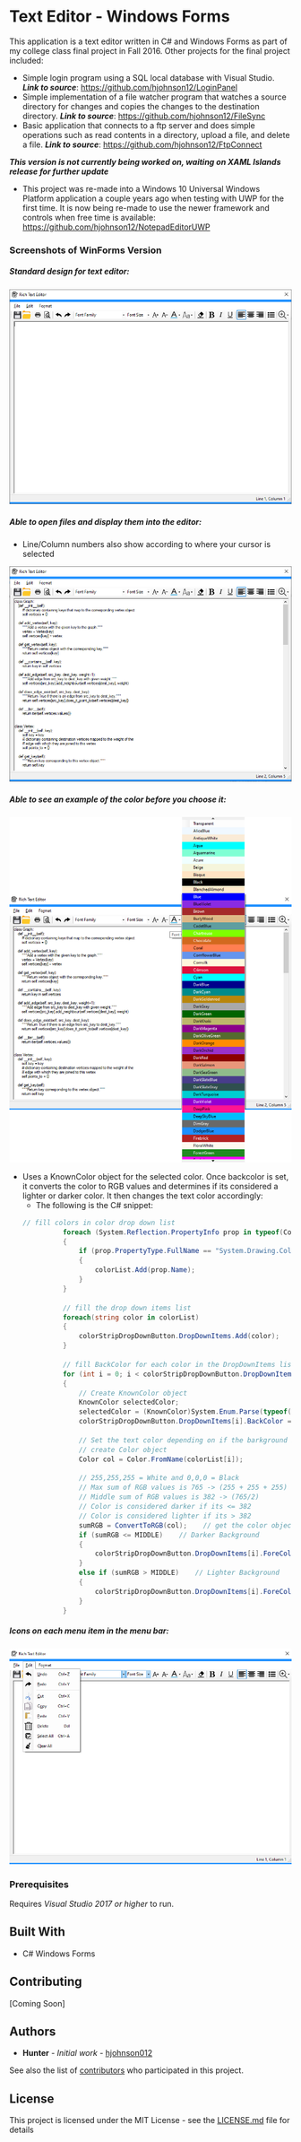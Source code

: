 # Text Editor - Windows Forms

This application is a text editor written in C# and Windows Forms as part of my college class final project in Fall 2016. Other projects
for the final project included:

* Simple login program using a SQL local database with Visual Studio. 
***Link to source***: https://github.com/hjohnson12/LoginPanel
* Simple implementation of a file watcher program that watches a source directory for changes and copies the changes to the destination directory. 
***Link to source***:  https://github.com/hjohnson12/FileSync
* Basic application that connects to a ftp server and does simple operations such as read contents in a directory, upload a file, and delete a file.
***Link to source***: https://github.com/hjohnson12/FtpConnect  

***This version is not currently being worked on, waiting on XAML Islands release for further update***
 * This project was re-made into a Windows 10 Universal Windows Platform application a couple years ago when testing with UWP for the first time. It is now being re-made to use the newer framework and controls when free time is available: https://github.com/hjohnson12/NotepadEditorUWP 

### Screenshots of WinForms Version

##### Standard design for text editor:

![Image of Program](README_Images/AppEx1.png)

##### Able to open files and display them into the editor:

* Line/Column numbers also show according to where your cursor is selected

![Image of Program](README_Images/AppEx2.png)

##### Able to see an example of the color before you choose it:

![Image of Program](README_Images/AppEx3.png)


* Uses a KnownColor object for the selected color. Once backcolor is set, it converts the color to RGB values and
determines if its considered a lighter or darker color. It then changes the text color accordingly:
  * The following is the C# snippet:
  ```csharp
  // fill colors in color drop down list
            foreach (System.Reflection.PropertyInfo prop in typeof(Color).GetProperties())
            {
                if (prop.PropertyType.FullName == "System.Drawing.Color")
                {
                    colorList.Add(prop.Name);     
                }
            }
           
            // fill the drop down items list
            foreach(string color in colorList)
            {
                colorStripDropDownButton.DropDownItems.Add(color);
            }

            // fill BackColor for each color in the DropDownItems list
            for (int i = 0; i < colorStripDropDownButton.DropDownItems.Count; i++)
            {
                // Create KnownColor object
                KnownColor selectedColor;
                selectedColor = (KnownColor)System.Enum.Parse(typeof(KnownColor), colorList[i]);    // parse to a KnownColor
                colorStripDropDownButton.DropDownItems[i].BackColor = Color.FromKnownColor(selectedColor);    // set the BackColor to its appropriate list item

                // Set the text color depending on if the barkground is darker or lighter
                // create Color object
                Color col = Color.FromName(colorList[i]);

                // 255,255,255 = White and 0,0,0 = Black
                // Max sum of RGB values is 765 -> (255 + 255 + 255)
                // Middle sum of RGB values is 382 -> (765/2)
                // Color is considered darker if its <= 382
                // Color is considered lighter if its > 382
                sumRGB = ConvertToRGB(col);    // get the color objects sum of the RGB value
                if (sumRGB <= MIDDLE)    // Darker Background
                {
                    colorStripDropDownButton.DropDownItems[i].ForeColor = Color.White;    // set to White text
                }
                else if (sumRGB > MIDDLE)    // Lighter Background
                {
                    colorStripDropDownButton.DropDownItems[i].ForeColor = Color.Black;    // set to Black text
                }
            }
  ```


##### Icons on each menu item in the menu bar:

![Image of Program](README_Images/AppEx4.png)

### Prerequisites

Requires *Visual Studio 2017 or higher* to run. 

## Built With

* C# Windows Forms

## Contributing

[Coming Soon]

## Authors

* **Hunter** - *Initial work* - [hjohnson012](https://github.com/hjohnson012)

See also the list of [contributors](https://github.com/hjohnson12/KanbanBoardUWP/graphs/contributors) who participated in this project.

## License

This project is licensed under the MIT License - see the [LICENSE.md](LICENSE.md) file for details

